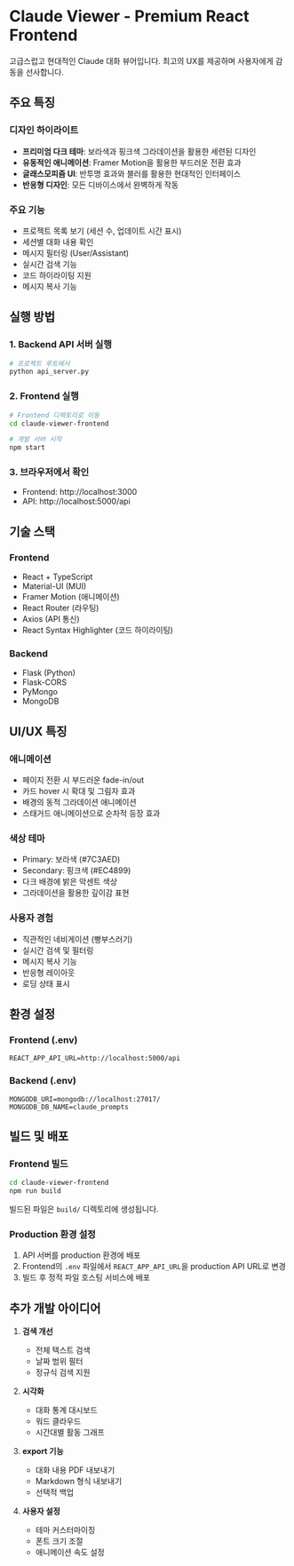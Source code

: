 # Claude Viewer - Premium React Frontend

고급스럽고 현대적인 Claude 대화 뷰어입니다. 최고의 UX를 제공하며 사용자에게 감동을 선사합니다.

## 주요 특징

### 디자인 하이라이트
- **프리미엄 다크 테마**: 보라색과 핑크색 그라데이션을 활용한 세련된 디자인
- **유동적인 애니메이션**: Framer Motion을 활용한 부드러운 전환 효과
- **글래스모피즘 UI**: 반투명 효과와 블러를 활용한 현대적인 인터페이스
- **반응형 디자인**: 모든 디바이스에서 완벽하게 작동

### 주요 기능
- 프로젝트 목록 보기 (세션 수, 업데이트 시간 표시)
- 세션별 대화 내용 확인
- 메시지 필터링 (User/Assistant)
- 실시간 검색 기능
- 코드 하이라이팅 지원
- 메시지 복사 기능

## 실행 방법

### 1. Backend API 서버 실행
```bash
# 프로젝트 루트에서
python api_server.py
```

### 2. Frontend 실행
```bash
# Frontend 디렉토리로 이동
cd claude-viewer-frontend

# 개발 서버 시작
npm start
```

### 3. 브라우저에서 확인
- Frontend: http://localhost:3000
- API: http://localhost:5000/api

## 기술 스택

### Frontend
- React + TypeScript
- Material-UI (MUI)
- Framer Motion (애니메이션)
- React Router (라우팅)
- Axios (API 통신)
- React Syntax Highlighter (코드 하이라이팅)

### Backend
- Flask (Python)
- Flask-CORS
- PyMongo
- MongoDB

## UI/UX 특징

### 애니메이션
- 페이지 전환 시 부드러운 fade-in/out
- 카드 hover 시 확대 및 그림자 효과
- 배경의 동적 그라데이션 애니메이션
- 스태거드 애니메이션으로 순차적 등장 효과

### 색상 테마
- Primary: 보라색 (#7C3AED)
- Secondary: 핑크색 (#EC4899)
- 다크 배경에 밝은 악센트 색상
- 그라데이션을 활용한 깊이감 표현

### 사용자 경험
- 직관적인 네비게이션 (빵부스러기)
- 실시간 검색 및 필터링
- 메시지 복사 기능
- 반응형 레이아웃
- 로딩 상태 표시

## 환경 설정

### Frontend (.env)
```
REACT_APP_API_URL=http://localhost:5000/api
```

### Backend (.env)
```
MONGODB_URI=mongodb://localhost:27017/
MONGODB_DB_NAME=claude_prompts
```

## 빌드 및 배포

### Frontend 빌드
```bash
cd claude-viewer-frontend
npm run build
```

빌드된 파일은 `build/` 디렉토리에 생성됩니다.

### Production 환경 설정
1. API 서버를 production 환경에 배포
2. Frontend의 `.env` 파일에서 `REACT_APP_API_URL`을 production API URL로 변경
3. 빌드 후 정적 파일 호스팅 서비스에 배포

## 추가 개발 아이디어

1. **검색 개선**
   - 전체 텍스트 검색
   - 날짜 범위 필터
   - 정규식 검색 지원

2. **시각화**
   - 대화 통계 대시보드
   - 워드 클라우드
   - 시간대별 활동 그래프

3. **export 기능**
   - 대화 내용 PDF 내보내기
   - Markdown 형식 내보내기
   - 선택적 백업

4. **사용자 설정**
   - 테마 커스터마이징
   - 폰트 크기 조절
   - 애니메이션 속도 설정